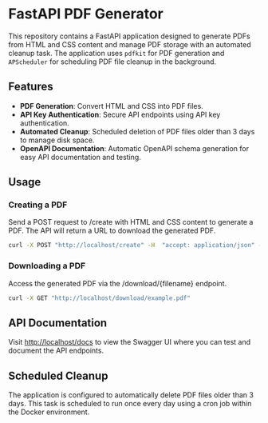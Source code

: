 # FastAPI PDF Generator

This repository contains a FastAPI application designed to generate PDFs from HTML and CSS content and manage PDF storage with an automated cleanup task. The application uses `pdfkit` for PDF generation and `APScheduler` for scheduling PDF file cleanup in the background.

## Features

- **PDF Generation**: Convert HTML and CSS into PDF files.
- **API Key Authentication**: Secure API endpoints using API key authentication.
- **Automated Cleanup**: Scheduled deletion of PDF files older than 3 days to manage disk space.
- **OpenAPI Documentation**: Automatic OpenAPI schema generation for easy API documentation and testing.

## Usage

### Creating a PDF

Send a POST request to /create with HTML and CSS content to generate a PDF. The API will return a URL to download the generated PDF.

```bash
curl -X POST "http://localhost/create" -H  "accept: application/json" -H  "Content-Type: application/json" -d "{ \"html_content\": \"<p>Hello World</p>\", \"css_content\": \"p { color: red; }\", \"output_filename\": \"example\"}"
```

### Downloading a PDF

Access the generated PDF via the /download/{filename} endpoint.

```bash
curl -X GET "http://localhost/download/example.pdf"
```

## API Documentation

Visit [http://localhost/docs](http://localhost/docs) to view the Swagger UI where you can test and document the API endpoints.

## Scheduled Cleanup

The application is configured to automatically delete PDF files older than 3 days. This task is scheduled to run once every day using a cron job within the Docker environment.
